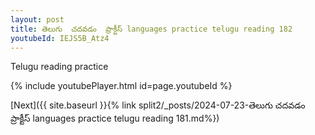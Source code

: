 ```yaml
---
layout: post
title: తెలుగు  చదవడం  ప్రాక్టీస్ languages practice telugu reading 182
youtubeId: IEJS5B_Atz4
---
```

 
 
Telugu reading practice
 
 
 
 
 


{% include youtubePlayer.html id=page.youtubeId %}
 
[Next]({{ site.baseurl }}{% link  split2/_posts/2024-07-23-తెలుగు  చదవడం  ప్రాక్టీస్ languages practice telugu reading 181.md%})
 
